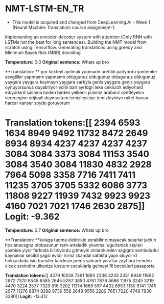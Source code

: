 # NMT-LSTM-EN_TR
- This model is acquired and changed from DeepLearning.AI - Week 1 (Neural Machine Translation) course assignment-1.
 
Implementing an encoder-decoder system with attention (Only RNN with LSTMs not the best for long sentences). Building the NMT model from scratch using Tensorflow. Generating translations using greedy and Minimum Bayes Risk (MBR) decoding

**Temperature:** 0.0
**Original sentence:** Whats up bro

**Translation: ** gor kokteyl ayrlmak yapmadn uretildi parlyordu yontemler sevgililer yapmamn yapmamn oldugunuz oldugunuz oldugunuz oldugunuz yaygara yaygara koymayn yaygara sarkyla genis yaygara genis yaygara oynuyorsunuz duyabiliyor edilir bari ayrldgn leke cekicidir ediyorlard ediyorlard sallama birden birden yelkenli planmz arabanz ozetleyelim verecegine orijinali duymustum temizleyiciye temizleyiciye raket harcar harcar kanser soydu goruyorum

**Translation tokens:**[[ 2394  6593  1634  8949  9492 11732  8472  2649  8934  8934  4237  4237   4237  4237  3084  3084  3373  3084 11153  3540  3084  3540  3084 11830   4832  2928  7964  5098  3358  7716  7411  7411 11235  3705  3705  5332   6086  3773 11808  9227 11939  7432  9923  9923  4160  7021  7021  1746   2630  2875]]
**Logit:** -9.362
===============================================================================
**Temperature:** 0.7
**Original sentence:** Whats up bro

**Translation: **kulaga tadma elektrikle sorabilir olmayacak satarlar jackin hoslanacagnz otobusunun renk erteledik ykanmal ugurlamak seyleri yoshida yiyor farknda biliniyordu gitmeyin onlarnkinden saglgnz semboludur kaynaklar secildi yagsl evidir krmz skandal safakta yapn oluyor kl hokkaidoda isin transfer kardesin prens sahradr yarallar zayflara trenden cicek sevindim ulkenize kostum cocuklarla gelmeyi fil bocekleri pasaporta

**Translation tokens:**[[ 4379 10259  7391  1694  2236  3233  2331  6949 11892  2672  7370  8548   9585  2645  5267  3850  4761  7878  4686 11975  3245  3219  4470  3224   2577  7329   816  3202 11314  1666   597  4432  6953  1150  9741  1745   2677 11276  8874  8298  9739   558  2648  9558  2289  7651  7220  4748   7830  3280]]
**Logit:** -13.412
